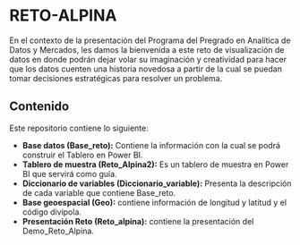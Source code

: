 # RETO-ALPINA

En el contexto de la presentación del Programa del Pregrado en Analítica de Datos y Mercados, les damos la bienvenida a este reto de visualización de datos en donde podrán dejar volar su imaginación y creatividad para hacer que los datos cuenten una historia novedosa a partir de la cual se puedan tomar decisiones estratégicas para resolver un problema.

## Contenido

Este repositorio contiene lo siguiente: 

- **Base datos (Base_reto):** Contiene la información con la cual se podrá construir el Tablero en Power BI.
- **Tablero de muestra (Reto_Alpina2):** Es un tablero de muestra en Power BI que servirá como guía.
- **Diccionario de variables (Diccionario_variable):** Presenta la descripción de cada variable que contiene Base_reto.
- **Base geoespacial (Geo):** contiene información de longitud y latitud y el código divipola.
- **Presentación Reto (Reto_alpina):** contiene la presentación del Demo_Reto_Alpina.
